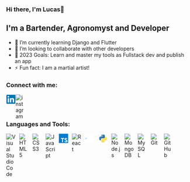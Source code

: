 ### Hi there, I'm Lucas👋 

## I'm a Bartender, Agronomyst and Developer

- 🌱 I’m currently learning Django and Flutter
- 👯 I’m looking to collaborate with other developers
- 🥅 2023 Goals: Learn and master my tools as Fullstack dev and publish an app
- ⚡ Fun fact: I am a martial artist!

### Connect with me:

<a href="https://www.linkedin.com/in/leitel/" rel="nofollow"><img align="left" alt="linkedin" width="26px" src="https://github.com/devicons/devicon/raw/v2.15.1/icons/linkedin/linkedin-original.svg" style="max-width: 100%;"></a>
&nbsp;&nbsp;
<a href="https://www.instagram.com/lucifeitel/" rel="nofollow"><img align="left" alt="instagram" width="26px" src="https://camo.githubusercontent.com/11655bdfbaf5e5e2b7485fb466c5dc4fe917451e6e484ac361afab38d7ffae64/68747470733a2f2f6a6f686e686f776172642e6f6e2e63612f7065746572626f726f7567682f77702d636f6e74656e742f75706c6f6164732f73697465732f31322f323032312f30332f696e7374616772616d2d6c6f676f2d7376672d766563746f722d666f722d7072696e742e737667" data-canonical-src="https://johnhoward.on.ca/peterborough/wp-content/uploads/sites/12/2021/03/instagram-logo-svg-vector-for-print.svg" style="max-width: 100%;"></a>

<br />

### Languages and Tools:

<img align="left" alt="Visual Studio Code" width="26px" src="https://cdn.jsdelivr.net/gh/devicons/devicon/icons/vscode/vscode-original.svg" style="padding-right:10px;" />
<img align="left" alt="HTML5" width="26px" src="https://cdn.jsdelivr.net/gh/devicons/devicon/icons/html5/html5-original.svg" style="padding-right:10px;" />
<img align="left" alt="CSS3" width="26px" src="https://cdn.jsdelivr.net/gh/devicons/devicon/icons/css3/css3-original.svg" style="padding-right:10px;" />
<img align="left" alt="JavaScript" width="26px" src="https://cdn.jsdelivr.net/gh/devicons/devicon/icons/javascript/javascript-original.svg" style="padding-right:10px;" />
<img align="left" alt="TypeScript" width="26px" src="https://github.com/devicons/devicon/blob/v2.15.1/icons/typescript/typescript-original.svg" style="padding-right:10px;" />
<img align="left" alt="React" width="26px" src="https://cdn.jsdelivr.net/gh/devicons/devicon/icons/react/react-original.svg" style="padding-right:10px;" />
<img align="left" alt="Tailwind" width="26px" src="https://github.com/devicons/devicon/blob/v2.15.1/icons/tailwindcss/tailwindcss-original-wordmark.svg" style="padding-right:10px;" />
<img align="left" alt="Python" width="26px" src="https://github.com/devicons/devicon/blob/v2.15.1/icons/python/python-original.svg" style="padding-right:10px;" />
<img align="left" alt="Node.js" width="26px" src="https://cdn.jsdelivr.net/gh/devicons/devicon/icons/nodejs/nodejs-original.svg" style="padding-right:10px;" />
<img align="left" alt="MongoDB" width="26px" src="https://cdn.jsdelivr.net/gh/devicons/devicon/icons/mongodb/mongodb-original.svg" style="padding-right:10px;" />
<img align="left" alt="MySQL" width="26px" src="https://cdn.jsdelivr.net/gh/devicons/devicon/icons/mysql/mysql-original.svg" style="padding-right:10px;" />
<img align="left" alt="Git" width="26px" src="https://cdn.jsdelivr.net/gh/devicons/devicon/icons/git/git-original.svg" style="padding-right:10px;" />
<img align="left" alt="GitHub" width="26px" src="https://user-images.githubusercontent.com/3369400/139447912-e0f43f33-6d9f-45f8-be46-2df5bbc91289.png" style="padding-right:10px;" />

<br />
<br />

